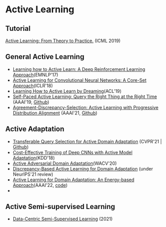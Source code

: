 # Active Learning

## Tutorial
[Active Learning: From Theory to Practice.](https://icml.cc/Conferences/2019/ScheduleMultitrack?event=4341) (ICML 2019)

## General Active Learning
* [Learning how to Active Learn: A Deep Reinforcement Learning Approach](https://arxiv.org/pdf/1708.02383.pdf)(EMNLP'17)
* [Active Learning for Convolutional Neural Networks: A Core-Set Approach](https://arxiv.org/abs/1708.00489)(ICLR'18)
* [Learning How to Active Learn by Dreaming](https://aclanthology.org/P19-1401.pdf)(ACL'19)
* [Self-Paced Active Learning: Query the Right Thing at the Right Time](https://ojs.aaai.org/index.php/AAAI/article/view/4445) (AAAI'19, [Github](https://github.com/NUAA-AL/ALiPy/blob/master/alipy/query_strategy/query_labels.py))
* [Agreement-Discrepancy-Selection: Active Learning with Progressive Distribution Alignment](https://www.aaai.org/AAAI21Papers/AAAI-286.FuM.pdf)  (AAAI'21, [Github](https://github.com/fumengying19/AAAI21-ADS/tree/code)) 
<!-- Align the distribution between labeled data and unlabeled data through adversial learning.  -->


## Active Adaptation
* [Transferable Query Selection for Active Domain Adaptation](https://openaccess.thecvf.com/content/CVPR2021/html/Fu_Transferable_Query_Selection_for_Active_Domain_Adaptation_CVPR_2021_paper.html) (CVPR'21 | [Github](https://github.com/thuml/Transferable-Query-Selection))
* [Cost-Effective Training of Deep CNNs with Active Model Adaptation](https://dl.acm.org/doi/pdf/10.1145/3219819.3220026)(KDD'18)
* [Active Adversarial Domain Adaptation](https://openaccess.thecvf.com/content_WACV_2020/html/Su_Active_Adversarial_Domain_Adaptation_WACV_2020_paper.html)(WACV'20)
* [Discrepancy-Based Active Learning for Domain Adaptation](https://arxiv.org/pdf/2103.03757.pdf) (under NeurIPS'21 review)
* [Active Learning for Domain Adaptation: An Energy-based Approach](https://arxiv.org/abs/2112.01406)(AAAI'22, [code](https://github.com/BIT-DA/EADA))
* 
## Active Semi-supervised Learning

* [Data-Centric Semi-Supervised Learning](https://arxiv.org/pdf/2110.03006.pdf) (2021)
